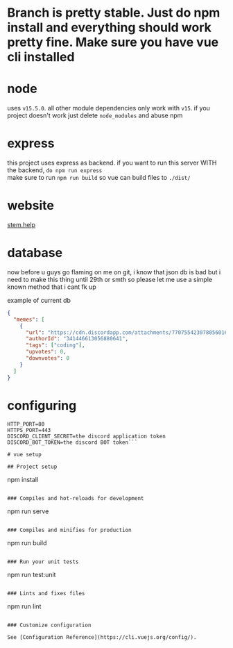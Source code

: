 # Branch is pretty stable. Just do npm install and everything should work pretty fine. Make sure you have vue cli installed

# node

uses `v15.5.0`. all other module dependencies only work with `v15`. if you project doesn't work just delete `node_modules` and abuse npm

# express

this project uses express as backend. if you want to run this server WITH the backend, `do npm run express`  
make sure to run `npm run build` so vue can build files to `./dist/`

# website

[stem.help](https://stem.help)

# database

now before u guys go flaming on me on git, i know that json db is bad but i need to make this thing until 29th or smth so please let me use a simple known method that i cant fk up

example of current db
```json
{
  "memes": [
    {
      "url": "https://cdn.discordapp.com/attachments/770755423078056016/804450842748649573/unknown.png",
      "authorId": "341446613056880641",
      "tags": ["coding"],
      "upvotes": 0,
      "downvotes": 0
    }
  ]
}

```

# configuring
```env
HTTP_PORT=80
HTTPS_PORT=443
DISCORD_CLIENT_SECRET=the discord application token
DISCORD_BOT_TOKEN=the discord BOT token```

# vue setup

## Project setup

```
npm install
```

### Compiles and hot-reloads for development

```
npm run serve
```

### Compiles and minifies for production

```
npm run build
```

### Run your unit tests

```
npm run test:unit
```

### Lints and fixes files

```
npm run lint
```

### Customize configuration

See [Configuration Reference](https://cli.vuejs.org/config/).
